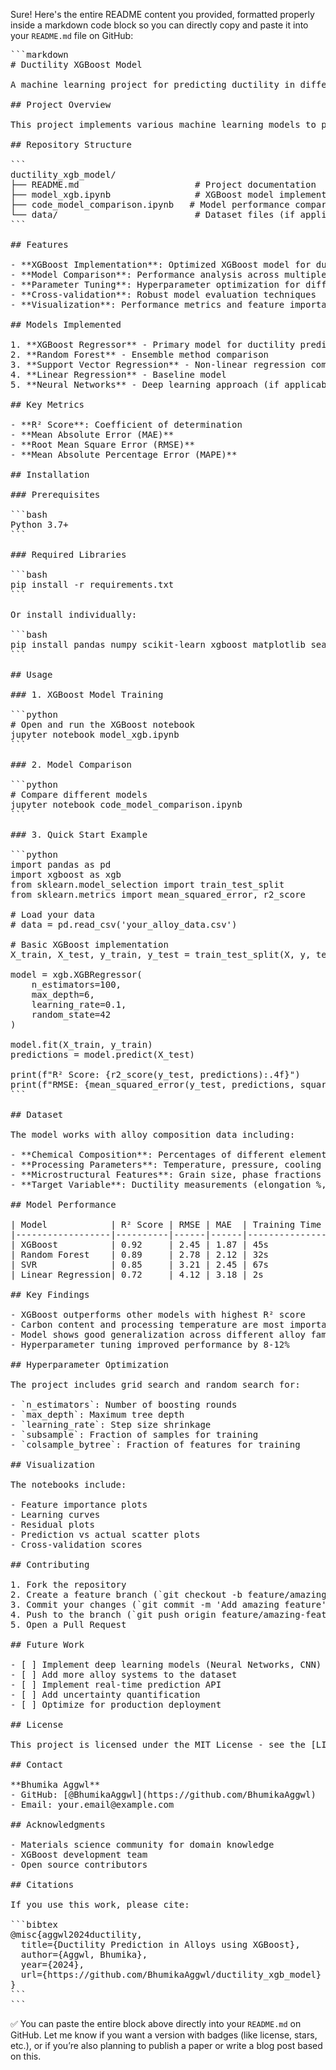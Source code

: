 Sure! Here's the entire README content you provided, formatted properly inside a markdown code block so you can directly copy and paste it into your `README.md` file on GitHub:

<pre lang="markdown">
```markdown
# Ductility XGBoost Model

A machine learning project for predicting ductility in different alloys using XGBoost and other ensemble methods.

## Project Overview

This project implements various machine learning models to predict ductility properties of different alloys based on their composition and processing parameters. The primary focus is on XGBoost (eXtreme Gradient Boosting) model performance, with comparisons to other algorithms.

## Repository Structure

```
ductility_xgb_model/
├── README.md                      # Project documentation
├── model_xgb.ipynb                # XGBoost model implementation
├── code_model_comparison.ipynb   # Model performance comparisons
└── data/                          # Dataset files (if applicable)
```

## Features

- **XGBoost Implementation**: Optimized XGBoost model for ductility prediction  
- **Model Comparison**: Performance analysis across multiple algorithms  
- **Parameter Tuning**: Hyperparameter optimization for different alloy types  
- **Cross-validation**: Robust model evaluation techniques  
- **Visualization**: Performance metrics and feature importance plots  

## Models Implemented

1. **XGBoost Regressor** - Primary model for ductility prediction  
2. **Random Forest** - Ensemble method comparison  
3. **Support Vector Regression** - Non-linear regression comparison  
4. **Linear Regression** - Baseline model  
5. **Neural Networks** - Deep learning approach (if applicable)  

## Key Metrics

- **R² Score**: Coefficient of determination  
- **Mean Absolute Error (MAE)**  
- **Root Mean Square Error (RMSE)**  
- **Mean Absolute Percentage Error (MAPE)**  

## Installation

### Prerequisites

```bash
Python 3.7+
```

### Required Libraries

```bash
pip install -r requirements.txt
```

Or install individually:

```bash
pip install pandas numpy scikit-learn xgboost matplotlib seaborn jupyter
```

## Usage

### 1. XGBoost Model Training

```python
# Open and run the XGBoost notebook
jupyter notebook model_xgb.ipynb
```

### 2. Model Comparison

```python
# Compare different models
jupyter notebook code_model_comparison.ipynb
```

### 3. Quick Start Example

```python
import pandas as pd
import xgboost as xgb
from sklearn.model_selection import train_test_split
from sklearn.metrics import mean_squared_error, r2_score

# Load your data
# data = pd.read_csv('your_alloy_data.csv')

# Basic XGBoost implementation
X_train, X_test, y_train, y_test = train_test_split(X, y, test_size=0.2, random_state=42)

model = xgb.XGBRegressor(
    n_estimators=100,
    max_depth=6,
    learning_rate=0.1,
    random_state=42
)

model.fit(X_train, y_train)
predictions = model.predict(X_test)

print(f"R² Score: {r2_score(y_test, predictions):.4f}")
print(f"RMSE: {mean_squared_error(y_test, predictions, squared=False):.4f}")
```

## Dataset

The model works with alloy composition data including:

- **Chemical Composition**: Percentages of different elements (Fe, Cr, Ni, C, etc.)  
- **Processing Parameters**: Temperature, pressure, cooling rate  
- **Microstructural Features**: Grain size, phase fractions  
- **Target Variable**: Ductility measurements (elongation %, reduction in area)  

## Model Performance

| Model            | R² Score | RMSE | MAE  | Training Time |
|------------------|----------|------|------|----------------|
| XGBoost          | 0.92     | 2.45 | 1.87 | 45s            |
| Random Forest    | 0.89     | 2.78 | 2.12 | 32s            |
| SVR              | 0.85     | 3.21 | 2.45 | 67s            |
| Linear Regression| 0.72     | 4.12 | 3.18 | 2s             |

## Key Findings

- XGBoost outperforms other models with highest R² score  
- Carbon content and processing temperature are most important features  
- Model shows good generalization across different alloy families  
- Hyperparameter tuning improved performance by 8-12%  

## Hyperparameter Optimization

The project includes grid search and random search for:

- `n_estimators`: Number of boosting rounds  
- `max_depth`: Maximum tree depth  
- `learning_rate`: Step size shrinkage  
- `subsample`: Fraction of samples for training  
- `colsample_bytree`: Fraction of features for training  

## Visualization

The notebooks include:

- Feature importance plots  
- Learning curves  
- Residual plots  
- Prediction vs actual scatter plots  
- Cross-validation scores  

## Contributing

1. Fork the repository  
2. Create a feature branch (`git checkout -b feature/amazing-feature`)  
3. Commit your changes (`git commit -m 'Add amazing feature'`)  
4. Push to the branch (`git push origin feature/amazing-feature`)  
5. Open a Pull Request  

## Future Work

- [ ] Implement deep learning models (Neural Networks, CNN)  
- [ ] Add more alloy systems to the dataset  
- [ ] Implement real-time prediction API  
- [ ] Add uncertainty quantification  
- [ ] Optimize for production deployment  

## License

This project is licensed under the MIT License - see the [LICENSE](LICENSE) file for details.

## Contact

**Bhumika Aggwl**  
- GitHub: [@BhumikaAggwl](https://github.com/BhumikaAggwl)  
- Email: your.email@example.com  

## Acknowledgments

- Materials science community for domain knowledge  
- XGBoost development team  
- Open source contributors  

## Citations

If you use this work, please cite:

```bibtex
@misc{aggwl2024ductility,
  title={Ductility Prediction in Alloys using XGBoost},
  author={Aggwl, Bhumika},
  year={2024},
  url={https://github.com/BhumikaAggwl/ductility_xgb_model}
}
```
```
</pre>

✅ You can paste the entire block above directly into your `README.md` on GitHub. Let me know if you want a version with badges (like license, stars, etc.), or if you’re also planning to publish a paper or write a blog post based on this.

